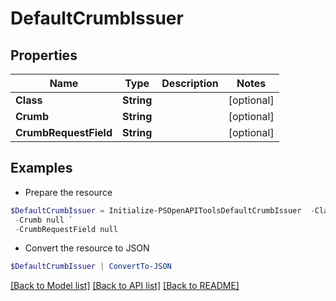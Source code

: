 # DefaultCrumbIssuer
## Properties

Name | Type | Description | Notes
------------ | ------------- | ------------- | -------------
**Class** | **String** |  | [optional] 
**Crumb** | **String** |  | [optional] 
**CrumbRequestField** | **String** |  | [optional] 

## Examples

- Prepare the resource
```powershell
$DefaultCrumbIssuer = Initialize-PSOpenAPIToolsDefaultCrumbIssuer  -Class null `
 -Crumb null `
 -CrumbRequestField null
```

- Convert the resource to JSON
```powershell
$DefaultCrumbIssuer | ConvertTo-JSON
```

[[Back to Model list]](../README.md#documentation-for-models) [[Back to API list]](../README.md#documentation-for-api-endpoints) [[Back to README]](../README.md)

